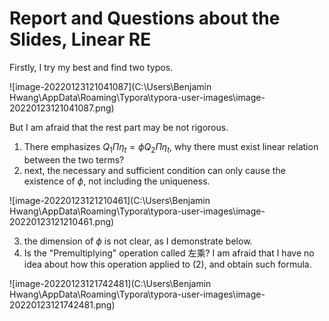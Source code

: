 # Report and Questions about the Slides, Linear RE

Firstly, I try my best and find two typos.

![image-20220123121041087](C:\Users\Benjamin Hwang\AppData\Roaming\Typora\typora-user-images\image-20220123121041087.png)

But I am afraid that the rest part may be not rigorous.

1. There emphasizes $Q_1\Pi\eta_t=\phi Q_2 \Pi \eta_t$, why there must exist linear relation between the two terms?
2. next, the necessary and sufficient condition can only cause the existence of $\phi$, not including the uniqueness.

![image-20220123121210461](C:\Users\Benjamin Hwang\AppData\Roaming\Typora\typora-user-images\image-20220123121210461.png)

3. the dimension of $\phi$ is not clear, as I demonstrate below.
4. Is the "Premultiplying" operation called 左乘? I am afraid that I have no idea about how this operation applied to (2), and obtain such formula.

![image-20220123121742481](C:\Users\Benjamin Hwang\AppData\Roaming\Typora\typora-user-images\image-20220123121742481.png)

